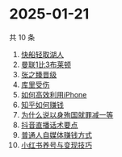 # 2025-01-21

共 10 条

<!-- BEGIN ZHIHUSEARCH -->
<!-- 最后更新时间 Tue Jan 21 2025 00:10:57 GMT+0800 (China Standard Time) -->
1. [快船轻取湖人](https://www.zhihu.com/search?q=快船轻取湖人)
1. [曼联1比3布莱顿](https://www.zhihu.com/search?q=曼联1比3布莱顿)
1. [张之臻晋级](https://www.zhihu.com/search?q=张之臻晋级)
1. [库里受伤](https://www.zhihu.com/search?q=库里受伤)
1. [如何高效利用iPhone](https://www.zhihu.com/search?q=如何高效利用iPhone)
1. [知乎如何赚钱](https://www.zhihu.com/search?q=知乎如何赚钱)
1. [为什么说以身殉国就罪减一等](https://www.zhihu.com/search?q=为什么说以身殉国就罪减一等)
1. [抖音直播话术要点](https://www.zhihu.com/search?q=抖音直播话术要点)
1. [普通人自媒体赚钱方式](https://www.zhihu.com/search?q=普通人自媒体赚钱方式)
1. [小红书养号与变现技巧](https://www.zhihu.com/search?q=小红书养号与变现技巧)
<!-- END ZHIHUSEARCH -->
